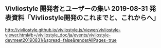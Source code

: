 ## Vivliostyle 開発者とユーザーの集い 2019-08-31 発表資料「Vivliostyle開発のこれまでと、これからへ」

http://vivliostyle.github.io/vivliostyle.js/viewer/vivliostyle-viewer.html#b=/vivliostyle_doc/ja/events/vivliostyle-devmeet20190831/&spread=false&renderAllPages=true
